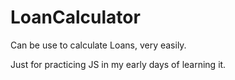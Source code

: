 # LoanCalculator

Can be use to calculate Loans, very easily.

Just for practicing JS in my early days of learning it.
